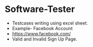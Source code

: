 # Software-Tester
- Testcases writing using excel sheet.
- Example- Facebook Account
- https://www.facebook.com/
- Valid and Invalid Sign Up Page.
